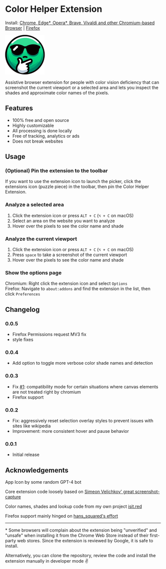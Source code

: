 # Color Helper Extension

Install: [Chrome, Edge*, Opera*, Brave, Vivaldi and other Chromium-based Browser](https://chromewebstore.google.com/detail/color-helper/lppofdjcegodcddmccmnicgfmblkdpbj) | [Firefox](https://addons.mozilla.org/en-US/firefox/addon/color-helper/)

![Color Helper Extension](./icons/128x128.png)

Assistive browser extension for people with color vision deficiency that can screenshot the current viewport or a selected area and lets you inspect the shades and approximate color names of the pixels.

## Features

- 100% free and open source
- Highly customizable
- All processing is done locally
- Free of tracking, analytics or ads
- Does not break websites

## Usage

### (Optional) Pin the extension to the toolbar

If you want to use the extension icon to launch the picker, click the extensions icon (puzzle piece) in the toolbar, then pin the Color Helper Extension.

### Analyze a selected area

1. Click the extension icon or press `ALT + C` (`⌥ + C` on macOS)
2. Select an area on the website you want to analyze
3. Hover over the pixels to see the color name and shade

### Analyze the current viewport

1. Click the extension icon or press `ALT + C` (`⌥ + C` on macOS)
2. Press `space` to take a screenshot of the current viewport
3. Hover over the pixels to see the color name and shade

### Show the options page

Chromium: Right click the extension icon and select `Options`  
Firefox: Navigate to `about:addons` and find the extension in the list, then click `Preferences`

## Changelog

### 0.0.5

- Firefox Permissions request MV3 fix
- style fixes

### 0.0.4

- Add option to toggle more verbose color shade names and detection

### 0.0.3

- Fix [#1](https://github.com/Mtillmann/color-helper-extension/issues/1): compatibility mode for certain situations where canvas elements are not treated right by chromium
- Firefox support

### 0.0.2

- Fix: aggressively reset selection overlay styles to prevent issues with sites like wikipedia
- Improvement: more consistent hover and pause behavior

### 0.0.1

- Initial release

## Acknowledgements

App Icon by some random GPT-4 bot

Core extension code loosely based on [Simeon Velichkov' great screenshot-capture](https://github.com/simov/screenshot-capture)

Color names, shades and lookup code from my own project [isit.red](https://isit.red)

Firefox support mainly hinged on [hans_squared's effort](https://discourse.mozilla.org/t/browser-tabs-capturevisibletab-not-working-in-firefox-for-mv3/122965/3)

---


\* Some browsers will complain about the extension being "unverified" and "unsafe" when installing it from the Chrome Web Store instead of their first-party web stores. Since the extension is reviewed by Google, it is safe to install. 

Alternatively, you can clone the repository, review the code and install the extension manually in developer mode ✌️

